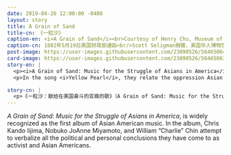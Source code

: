 ```yaml
---
date: 2019-04-26 12:00:00 -0400
layout: story
title: A Grain of Sand
title-cn: 《一粒沙》
caption-en: <i>A Grain of Sand</i><br>Courtesy of Henry Chu, Museum of Chinese in America (MOCA) Collection
caption-cn: 1882年5月19日美国财政部通函<br/>Scott Seligman捐赠，美国华人博物馆（MOCA）馆藏
post-image: https://user-images.githubusercontent.com/23090526/56465064-5c03bf00-63c4-11e9-8cec-32213b7ea867.jpg
card-image: https://user-images.githubusercontent.com/23090526/56465063-5b6b2880-63c4-11e9-9fbb-c7ea6434121e.jpg
story-en: |
  <p><i>A Grain of Sand: Music for the Struggle of Asians in America</i>, is widely recognized as the first album of Asian American music. In the album, Chris Kando Iijima, Nobuko JoAnne Miyamoto, and William “Charlie” Chin attempt to verbalize all the political and personal conclusions they have come to as activist and Asian Americans. Personally, they view their own music “primarily political of which music was only a part of.”</p>
  <p>In the song <i>Yellow Pearl</i>, they relate the oppression Asian Americans have dealt with to that of a grain of sand that gets trapped inside an oyster. In <i>We Are The Children</i>, they portray the experiences of Japanese Americans who were placed in internment camps during World War II. In <i>Somos Asiaticos</i>, they speak directly to the Latino community and express the similarities of our struggles. The other songs deal with topics of war, oppression, capitalism, and socio-economic struggle, they cause one to see and question the inhumane treatment of Asian Americans and other oppressed groups in America.</p>

story-cn: |
  <p>《一粒沙：献给在美国奋斗的亚裔的歌》（A Grain of Sand: Music for the Struggle ofAsians in America），是公认的第一张亚裔美国人的音乐专辑。在这张专辑中，克里斯·饭岛（Chris KandoIijima）、宫本信子（Nobuko JoAnne Miyamoto）和陈健文（William“Charlie” Chin）试图用语言表达他们作为活动家和亚裔美国人所得出的所有政治和个人结论。就个人而言，他们认为自己的音乐“主要是政治性的，而音乐只是其中的一部分。”在歌曲“黄珍珠”（Yellow Pearl）中，他们将在美国遭受压迫的亚裔美国人与一粒被困在牡蛎中的沙子联系起来。在“我们就是那些孩子”（We Are The Children）中，他们描述了在二战期间被关在拘留营中的日裔美国人的经历。在“我们是亚洲人”（Somos Asiaticos）中，他们直接与拉丁裔社区对话，表达了我们在斗争中的相似之处。其他歌曲涉及战争、压迫、资本主义和社会经济斗争等主题，它们使人们看到并质疑关于亚裔美国人和其他在美国受压迫群体所受到的不人道待遇。</p>
---
```


<i>A Grain of Sand: Music for the Struggle of Asians in America</i>, is widely recognized as the first album of Asian American music. In the album, Chris Kando Iijima, Nobuko JoAnne Miyamoto, and William “Charlie” Chin attempt to verbalize all the political and personal conclusions they have come to as activist and Asian Americans.

